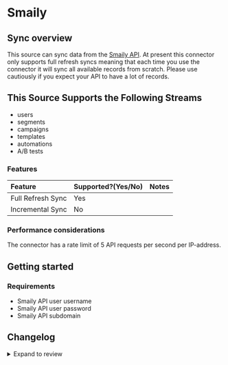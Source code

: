 # Smaily

## Sync overview

This source can sync data from the [Smaily API](https://smaily.com/help/api/). At present this connector only supports full refresh syncs meaning that each time you use the connector it will sync all available records from scratch. Please use cautiously if you expect your API to have a lot of records.

## This Source Supports the Following Streams

- users
- segments
- campaigns
- templates
- automations
- A/B tests

### Features

| Feature           | Supported?\(Yes/No\) | Notes |
| :---------------- | :------------------- | :---- |
| Full Refresh Sync | Yes                  |       |
| Incremental Sync  | No                   |       |

### Performance considerations

The connector has a rate limit of 5 API requests per second per IP-address.

## Getting started

### Requirements

- Smaily API user username
- Smaily API user password
- Smaily API subdomain

## Changelog

<details>
  <summary>Expand to review</summary>

| Version | Date       | Pull Request                                             | Subject        |
| :------ | :--------- | :------------------------------------------------------- | :------------- |
| 0.2.25 | 2025-06-28 | [62265](https://github.com/airbytehq/airbyte/pull/62265) | Update dependencies |
| 0.2.24 | 2025-06-21 | [61299](https://github.com/airbytehq/airbyte/pull/61299) | Update dependencies |
| 0.2.23 | 2025-05-24 | [60503](https://github.com/airbytehq/airbyte/pull/60503) | Update dependencies |
| 0.2.22 | 2025-05-10 | [60196](https://github.com/airbytehq/airbyte/pull/60196) | Update dependencies |
| 0.2.21 | 2025-05-04 | [59621](https://github.com/airbytehq/airbyte/pull/59621) | Update dependencies |
| 0.2.20 | 2025-04-27 | [58973](https://github.com/airbytehq/airbyte/pull/58973) | Update dependencies |
| 0.2.19 | 2025-04-19 | [58442](https://github.com/airbytehq/airbyte/pull/58442) | Update dependencies |
| 0.2.18 | 2025-04-12 | [57978](https://github.com/airbytehq/airbyte/pull/57978) | Update dependencies |
| 0.2.17 | 2025-04-05 | [57452](https://github.com/airbytehq/airbyte/pull/57452) | Update dependencies |
| 0.2.16 | 2025-03-29 | [56826](https://github.com/airbytehq/airbyte/pull/56826) | Update dependencies |
| 0.2.15 | 2025-03-22 | [56259](https://github.com/airbytehq/airbyte/pull/56259) | Update dependencies |
| 0.2.14 | 2025-03-08 | [55148](https://github.com/airbytehq/airbyte/pull/55148) | Update dependencies |
| 0.2.13 | 2025-02-22 | [54506](https://github.com/airbytehq/airbyte/pull/54506) | Update dependencies |
| 0.2.12 | 2025-02-15 | [54039](https://github.com/airbytehq/airbyte/pull/54039) | Update dependencies |
| 0.2.11 | 2025-02-08 | [53547](https://github.com/airbytehq/airbyte/pull/53547) | Update dependencies |
| 0.2.10 | 2025-02-01 | [53078](https://github.com/airbytehq/airbyte/pull/53078) | Update dependencies |
| 0.2.9 | 2025-01-25 | [52388](https://github.com/airbytehq/airbyte/pull/52388) | Update dependencies |
| 0.2.8 | 2025-01-18 | [51944](https://github.com/airbytehq/airbyte/pull/51944) | Update dependencies |
| 0.2.7 | 2025-01-11 | [51443](https://github.com/airbytehq/airbyte/pull/51443) | Update dependencies |
| 0.2.6 | 2024-12-28 | [50774](https://github.com/airbytehq/airbyte/pull/50774) | Update dependencies |
| 0.2.5 | 2024-12-21 | [50330](https://github.com/airbytehq/airbyte/pull/50330) | Update dependencies |
| 0.2.4 | 2024-12-14 | [49791](https://github.com/airbytehq/airbyte/pull/49791) | Update dependencies |
| 0.2.3 | 2024-12-12 | [49394](https://github.com/airbytehq/airbyte/pull/49394) | Update dependencies |
| 0.2.2 | 2024-12-11 | [47809](https://github.com/airbytehq/airbyte/pull/47809) | Starting with this version, the Docker image is now rootless. Please note that this and future versions will not be compatible with Airbyte versions earlier than 0.64 |
| 0.2.1 | 2024-08-16 | [44196](https://github.com/airbytehq/airbyte/pull/44196) | Bump source-declarative-manifest version |
| 0.2.0 | 2024-08-14 | [44065](https://github.com/airbytehq/airbyte/pull/44065) | Refactor connector to manifest-only format |
| 0.1.14 | 2024-08-12 | [43872](https://github.com/airbytehq/airbyte/pull/43872) | Update dependencies |
| 0.1.13 | 2024-08-10 | [43664](https://github.com/airbytehq/airbyte/pull/43664) | Update dependencies |
| 0.1.12 | 2024-08-03 | [43175](https://github.com/airbytehq/airbyte/pull/43175) | Update dependencies |
| 0.1.11 | 2024-07-27 | [42777](https://github.com/airbytehq/airbyte/pull/42777) | Update dependencies |
| 0.1.10 | 2024-07-20 | [42227](https://github.com/airbytehq/airbyte/pull/42227) | Update dependencies |
| 0.1.9 | 2024-07-13 | [41838](https://github.com/airbytehq/airbyte/pull/41838) | Update dependencies |
| 0.1.8 | 2024-07-10 | [41579](https://github.com/airbytehq/airbyte/pull/41579) | Update dependencies |
| 0.1.7 | 2024-07-09 | [41093](https://github.com/airbytehq/airbyte/pull/41093) | Update dependencies |
| 0.1.6 | 2024-07-06 | [41010](https://github.com/airbytehq/airbyte/pull/41010) | Update dependencies |
| 0.1.5 | 2024-06-25 | [40460](https://github.com/airbytehq/airbyte/pull/40460) | Update dependencies |
| 0.1.4 | 2024-06-22 | [39959](https://github.com/airbytehq/airbyte/pull/39959) | Update dependencies |
| 0.1.3 | 2024-06-06 | [39176](https://github.com/airbytehq/airbyte/pull/39176) | [autopull] Upgrade base image to v1.2.2 |
| 0.1.2 | 2024-06-06 | [38931](https://github.com/airbytehq/airbyte/pull/38931) | Make compatible with builder |
| 0.1.1 | 2024-05-20 | [38412](https://github.com/airbytehq/airbyte/pull/38412) | [autopull] base image + poetry + up_to_date |
| 0.1.0 | 2022-10-25 | [18674](https://github.com/airbytehq/airbyte/pull/18674) | Initial commit |

</details>
